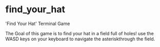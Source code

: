 # find_your_hat
'Find Your Hat' Terminal Game

The Goal of this game is to find your hat in a field full of holes! use the WASD keys on your keyboard to navigate the asteriskthrough the field. 
